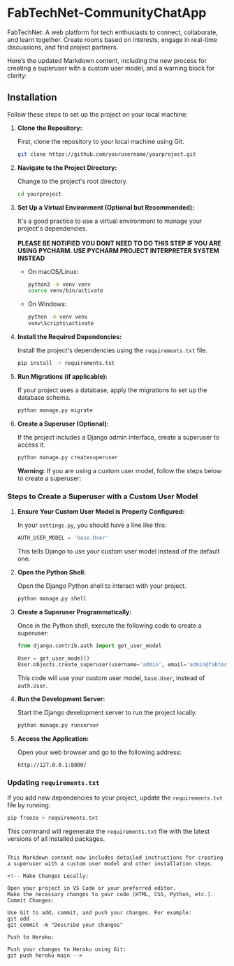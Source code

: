 # FabTechNet-CommunityChatApp
FabTechNet: A web platform for tech enthusiasts to connect, collaborate, and learn together. Create rooms based on interests, engage in real-time discussions, and find project partners.

Here’s the updated Markdown content, including the new process for creating a superuser with a custom user model, and a warning block for clarity:

## Installation

Follow these steps to set up the project on your local machine:

1. **Clone the Repository:**

   First, clone the repository to your local machine using Git.

   ```bash
   git clone https://github.com/yourusername/yourproject.git
   ```

2. **Navigate to the Project Directory:**

   Change to the project's root directory.

   ```bash
   cd yourproject
   ```

3. **Set Up a Virtual Environment (Optional but Recommended):**

   It's a good practice to use a virtual environment to manage your project's dependencies. <br><br><b>PLEASE BE NOTIFIED YOU DONT NEED TO DO THIS STEP IF YOU ARE USING PYCHARM. USE PYCHARM PROJECT INTERPRETER SYSTEM INSTEAD</b>

   - On macOS/Linux:
     ```bash
     python3 -m venv venv
     source venv/bin/activate
     ```
   - On Windows:
     ```bash
     python -m venv venv
     venv\Scripts\activate
     ```

4. **Install the Required Dependencies:**

   Install the project's dependencies using the `requirements.txt` file.

   ```bash
   pip install -r requirements.txt
   ```

5. **Run Migrations (if applicable):**

   If your project uses a database, apply the migrations to set up the database schema.

   ```bash
   python manage.py migrate
   ```

6. **Create a Superuser (Optional):**

   If the project includes a Django admin interface, create a superuser to access it.

   ```bash
   python manage.py createsuperuser
   ```

   **Warning:** If you are using a custom user model, follow the steps below to create a superuser:

### Steps to Create a Superuser with a Custom User Model

   1. **Ensure Your Custom User Model is Properly Configured:**

      In your `settings.py`, you should have a line like this:

      ```python
      AUTH_USER_MODEL = 'base.User'
      ```

      This tells Django to use your custom user model instead of the default one.

   2. **Open the Python Shell:**

      Open the Django Python shell to interact with your project.

      ```bash
      python manage.py shell
      ```

   3. **Create a Superuser Programmatically:**

      Once in the Python shell, execute the following code to create a superuser:

      ```python
      from django.contrib.auth import get_user_model

      User = get_user_model()
      User.objects.create_superuser(username='admin', email='admin@fabtech.com', password='adminpass')
      ```

      This code will use your custom user model, `base.User`, instead of `auth.User`.

7. **Run the Development Server:**

   Start the Django development server to run the project locally.

   ```bash
   python manage.py runserver
   ```

8. **Access the Application:**

   Open your web browser and go to the following address:

   ```
   http://127.0.0.1:8000/
   ```

### Updating `requirements.txt`

If you add new dependencies to your project, update the `requirements.txt` file by running:

```bash
pip freeze > requirements.txt
```

This command will regenerate the `requirements.txt` file with the latest versions of all installed packages.
```

This Markdown content now includes detailed instructions for creating a superuser with a custom user model and other installation steps.

<!-- Make Changes Locally:

Open your project in VS Code or your preferred editor.
Make the necessary changes to your code (HTML, CSS, Python, etc.).
Commit Changes:

Use Git to add, commit, and push your changes. For example:
git add .
git commit -m "Describe your changes"

Push to Heroku:

Push your changes to Heroku using Git:
git push heroku main -->